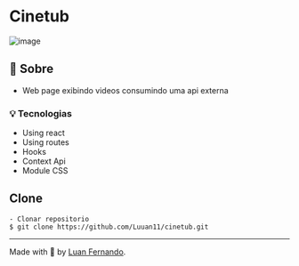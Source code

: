 # Cinetub
![image](https://github.com/user-attachments/assets/12ce346c-9e57-4ddb-9a4b-110240592da5)

## 🚀 Sobre
- Web page exibindo videos consumindo uma api externa

### 💡 Tecnologias
- Using react
- Using routes
- Hooks
- Context Api
- Module CSS

## Clone

    - Clonar repositorio 
    $ git clone https://github.com/Luuan11/cinetub.git

---
Made with 💜 by [Luan Fernando](https://www.linkedin.com/in/luan-fernando/).
